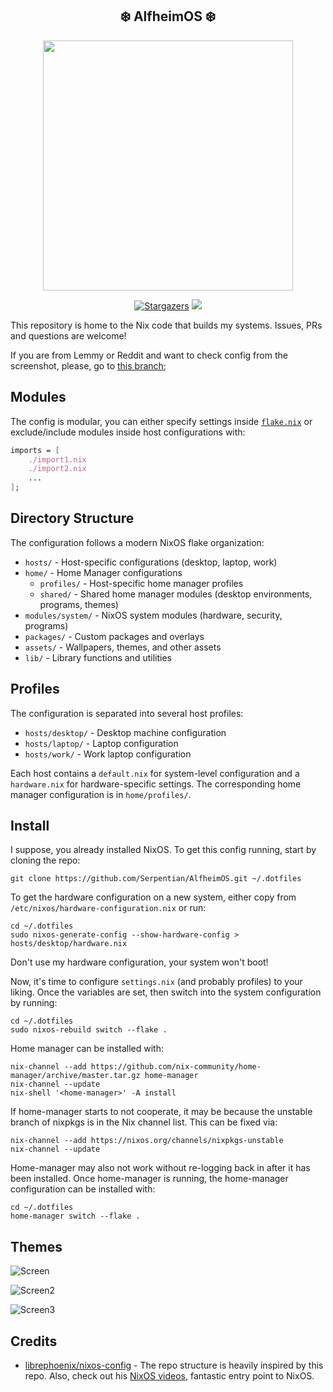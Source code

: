 <h2 align="center">❄️  AlfheimOS ❄️ </h2>

<p align="center">
  <img src="https://raw.githubusercontent.com/catppuccin/catppuccin/main/assets/palette/macchiato.png" width="400" />
</p>

<p align="center">
	<a href="https://github.com/ryan4yin/nix-config/stargazers">
		<img alt="Stargazers" src="https://img.shields.io/github/stars/serpentian/AlfheimOS?style=for-the-badge&logo=starship&color=C9CBFF&logoColor=D9E0EE&labelColor=302D41"></a>
    <a href="https://nixos.org/">
        <img src="https://img.shields.io/badge/NixOS-23.11-informational.svg?style=for-the-badge&logo=nixos&color=F2CDCD&logoColor=D9E0EE&labelColor=302D41"></a>
</p>

This repository is home to the Nix code that builds my systems. Issues, PRs
and questions are welcome!

If you are from Lemmy or Reddit and want to check config from the screenshot,
please, go to [this branch](https://github.com/Serpentian/AlfheimOS/tree/catppuccin-reddit);

## Modules

The config is modular, you can either specify settings inside [`flake.nix`](https://github.com/Serpentian/AlfheimOS/blob/master/flake.nix) or
exclude/include modules inside host configurations with:

```nix
imports = [
    ./import1.nix
    ./import2.nix
    ...
];
```

## Directory Structure

The configuration follows a modern NixOS flake organization:

- `hosts/` - Host-specific configurations (desktop, laptop, work)
- `home/` - Home Manager configurations
  - `profiles/` - Host-specific home manager profiles
  - `shared/` - Shared home manager modules (desktop environments, programs, themes)
- `modules/system/` - NixOS system modules (hardware, security, programs)
- `packages/` - Custom packages and overlays
- `assets/` - Wallpapers, themes, and other assets
- `lib/` - Library functions and utilities

## Profiles

The configuration is separated into several host profiles:

- `hosts/desktop/` - Desktop machine configuration
- `hosts/laptop/` - Laptop configuration
- `hosts/work/` - Work laptop configuration

Each host contains a `default.nix` for system-level configuration and a
`hardware.nix` for hardware-specific settings. The corresponding home manager
configuration is in `home/profiles/`.

## Install

I suppose, you already installed NixOS. To get this config running, start by
cloning the repo:

```
git clone https://github.com/Serpentian/AlfheimOS.git ~/.dotfiles
```

To get the hardware configuration on a new system, either copy from
`/etc/nixos/hardware-configuration.nix` or run:

```
cd ~/.dotfiles
sudo nixos-generate-config --show-hardware-config > hosts/desktop/hardware.nix
```

Don't use my hardware configuration, your system won't boot!

Now, it's time to configure `settings.nix` (and probably profiles) to your liking.
Once the variables are set, then switch into the system configuration by running:

```
cd ~/.dotfiles
sudo nixos-rebuild switch --flake .
```

Home manager can be installed with:

```
nix-channel --add https://github.com/nix-community/home-manager/archive/master.tar.gz home-manager
nix-channel --update
nix-shell '<home-manager>' -A install
```

If home-manager starts to not cooperate, it may be because the unstable branch
of nixpkgs is in the Nix channel list. This can be fixed via:

```
nix-channel --add https://nixos.org/channels/nixpkgs-unstable
nix-channel --update
```

Home-manager may also not work without re-logging back in after it has been
installed. Once home-manager is running, the home-manager configuration can be
installed with:

```
cd ~/.dotfiles
home-manager switch --flake .
```

## Themes

![Screen](./assets/catppuccin/overview.png)

![Screen2](./assets/nord/overview.png)

![Screen3](./assets/everforest/overview.png)

## Credits

- [librephoenix/nixos-config](https://github.com/librephoenix/nixos-config?tab=readme-ov-file) - The repo structure is heavily inspired by this repo.
  Also, check out his [NixOS videos](https://piped.video/channel/UCeZyoDTk0J-UPhd7MUktexw), fantastic entry point to NixOS.
